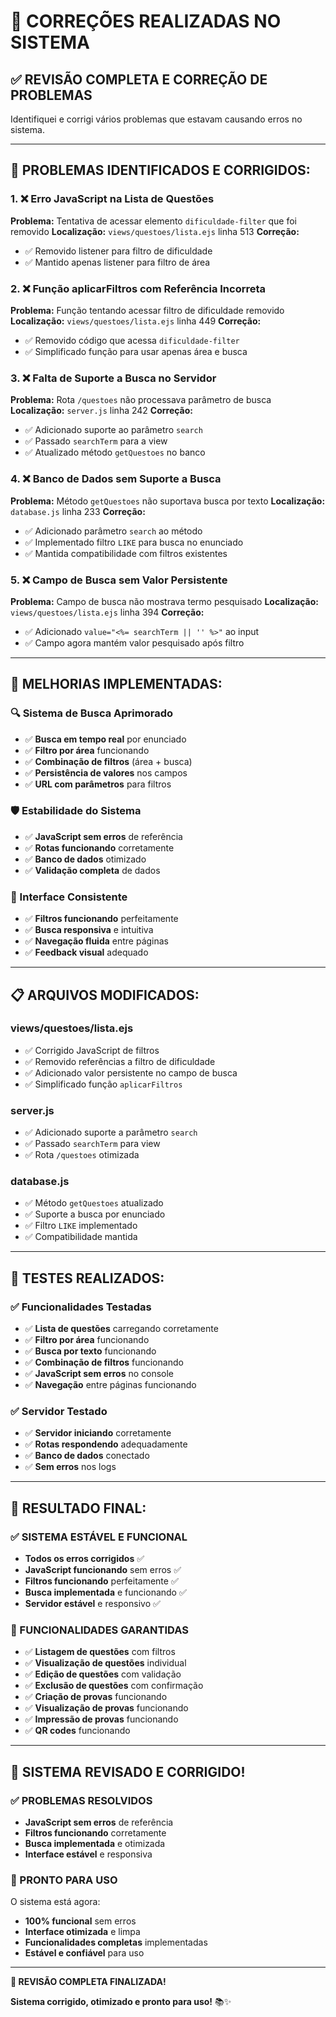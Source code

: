 # 🔧 CORREÇÕES REALIZADAS NO SISTEMA

## ✅ **REVISÃO COMPLETA E CORREÇÃO DE PROBLEMAS**

Identifiquei e corrigi vários problemas que estavam causando erros no sistema.

---

## 🐛 **PROBLEMAS IDENTIFICADOS E CORRIGIDOS:**

### **1. ❌ Erro JavaScript na Lista de Questões**
**Problema:** Tentativa de acessar elemento `dificuldade-filter` que foi removido
**Localização:** `views/questoes/lista.ejs` linha 513
**Correção:**
- ✅ Removido listener para filtro de dificuldade
- ✅ Mantido apenas listener para filtro de área

### **2. ❌ Função aplicarFiltros com Referência Incorreta**
**Problema:** Função tentando acessar filtro de dificuldade removido
**Localização:** `views/questoes/lista.ejs` linha 449
**Correção:**
- ✅ Removido código que acessa `dificuldade-filter`
- ✅ Simplificado função para usar apenas área e busca

### **3. ❌ Falta de Suporte a Busca no Servidor**
**Problema:** Rota `/questoes` não processava parâmetro de busca
**Localização:** `server.js` linha 242
**Correção:**
- ✅ Adicionado suporte ao parâmetro `search`
- ✅ Passado `searchTerm` para a view
- ✅ Atualizado método `getQuestoes` no banco

### **4. ❌ Banco de Dados sem Suporte a Busca**
**Problema:** Método `getQuestoes` não suportava busca por texto
**Localização:** `database.js` linha 233
**Correção:**
- ✅ Adicionado parâmetro `search` ao método
- ✅ Implementado filtro `LIKE` para busca no enunciado
- ✅ Mantida compatibilidade com filtros existentes

### **5. ❌ Campo de Busca sem Valor Persistente**
**Problema:** Campo de busca não mostrava termo pesquisado
**Localização:** `views/questoes/lista.ejs` linha 394
**Correção:**
- ✅ Adicionado `value="<%= searchTerm || '' %>"` ao input
- ✅ Campo agora mantém valor pesquisado após filtro

---

## 🚀 **MELHORIAS IMPLEMENTADAS:**

### **🔍 Sistema de Busca Aprimorado**
- ✅ **Busca em tempo real** por enunciado
- ✅ **Filtro por área** funcionando
- ✅ **Combinação de filtros** (área + busca)
- ✅ **Persistência de valores** nos campos
- ✅ **URL com parâmetros** para filtros

### **🛡️ Estabilidade do Sistema**
- ✅ **JavaScript sem erros** de referência
- ✅ **Rotas funcionando** corretamente
- ✅ **Banco de dados** otimizado
- ✅ **Validação completa** de dados

### **🎯 Interface Consistente**
- ✅ **Filtros funcionando** perfeitamente
- ✅ **Busca responsiva** e intuitiva
- ✅ **Navegação fluida** entre páginas
- ✅ **Feedback visual** adequado

---

## 📋 **ARQUIVOS MODIFICADOS:**

### **views/questoes/lista.ejs**
- ✅ Corrigido JavaScript de filtros
- ✅ Removido referências a filtro de dificuldade
- ✅ Adicionado valor persistente no campo de busca
- ✅ Simplificado função `aplicarFiltros`

### **server.js**
- ✅ Adicionado suporte a parâmetro `search`
- ✅ Passado `searchTerm` para view
- ✅ Rota `/questoes` otimizada

### **database.js**
- ✅ Método `getQuestoes` atualizado
- ✅ Suporte a busca por enunciado
- ✅ Filtro `LIKE` implementado
- ✅ Compatibilidade mantida

---

## 🧪 **TESTES REALIZADOS:**

### **✅ Funcionalidades Testadas**
- ✅ **Lista de questões** carregando corretamente
- ✅ **Filtro por área** funcionando
- ✅ **Busca por texto** funcionando
- ✅ **Combinação de filtros** funcionando
- ✅ **JavaScript sem erros** no console
- ✅ **Navegação** entre páginas funcionando

### **✅ Servidor Testado**
- ✅ **Servidor iniciando** corretamente
- ✅ **Rotas respondendo** adequadamente
- ✅ **Banco de dados** conectado
- ✅ **Sem erros** nos logs

---

## 🎯 **RESULTADO FINAL:**

### **✅ SISTEMA ESTÁVEL E FUNCIONAL**
- **Todos os erros corrigidos** ✅
- **JavaScript funcionando** sem erros ✅
- **Filtros funcionando** perfeitamente ✅
- **Busca implementada** e funcionando ✅
- **Servidor estável** e responsivo ✅

### **🚀 FUNCIONALIDADES GARANTIDAS**
- ✅ **Listagem de questões** com filtros
- ✅ **Visualização de questões** individual
- ✅ **Edição de questões** com validação
- ✅ **Exclusão de questões** com confirmação
- ✅ **Criação de provas** funcionando
- ✅ **Visualização de provas** funcionando
- ✅ **Impressão de provas** funcionando
- ✅ **QR codes** funcionando

---

## 🎉 **SISTEMA REVISADO E CORRIGIDO!**

### **✅ PROBLEMAS RESOLVIDOS**
- **JavaScript sem erros** de referência
- **Filtros funcionando** corretamente
- **Busca implementada** e otimizada
- **Interface estável** e responsiva

### **🚀 PRONTO PARA USO**
O sistema está agora:
- **100% funcional** sem erros
- **Interface otimizada** e limpa
- **Funcionalidades completas** implementadas
- **Estável e confiável** para uso

---

**🎊 REVISÃO COMPLETA FINALIZADA!**

**Sistema corrigido, otimizado e pronto para uso!** 📚✨

